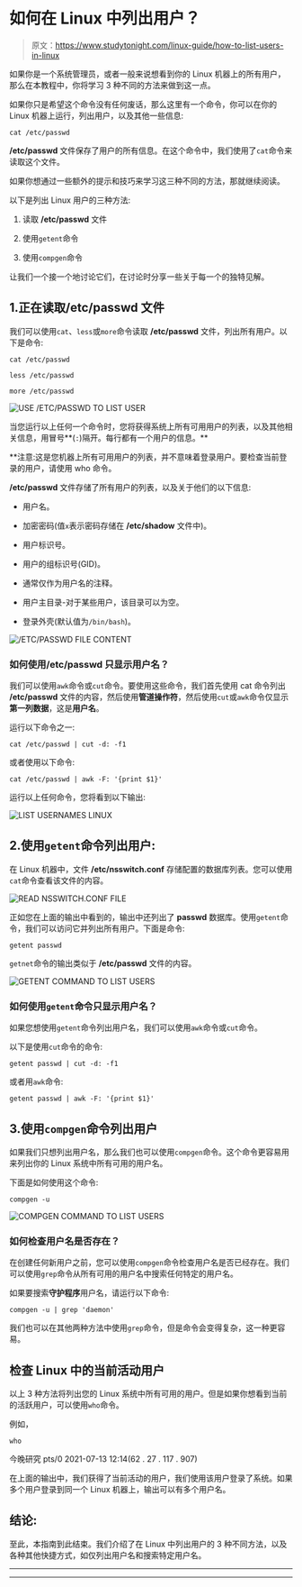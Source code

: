 # 如何在 Linux 中列出用户？

> 原文：<https://www.studytonight.com/linux-guide/how-to-list-users-in-linux>

如果你是一个系统管理员，或者一般来说想看到你的 Linux 机器上的所有用户，那么在本教程中，你将学习 3 种不同的方法来做到这一点。

如果你只是希望这个命令没有任何废话，那么这里有一个命令，你可以在你的 Linux 机器上运行，列出用户，以及其他一些信息:

```
cat /etc/passwd
```

**/etc/passwd** 文件保存了用户的所有信息。在这个命令中，我们使用了`cat`命令来读取这个文件。

如果你想通过一些额外的提示和技巧来学习这三种不同的方法，那就继续阅读。

以下是列出 Linux 用户的三种方法:

1.  读取 **/etc/passwd** 文件

2.  使用`getent`命令

3.  使用`compgen`命令

让我们一个接一个地讨论它们，在讨论时分享一些关于每一个的独特见解。

## 1.正在读取/etc/passwd 文件

我们可以使用`cat`、`less`或`more`命令读取 **/etc/passwd** 文件，列出所有用户。以下是命令:

```
cat /etc/passwd

less /etc/passwd

more /etc/passwd 
```

![USE /ETC/PASSWD TO LIST USER](img/4598b748436aac67e6f09ba3f43420e3.png)

当您运行以上任何一个命令时，您将获得系统上所有可用用户的列表，以及其他相关信息，用冒号**(`:`)隔开。每行都有一个用户的信息。**

 **注意:这是您机器上所有可用用户的列表，并不意味着登录用户。要检查当前登录的用户，请使用 who 命令。

**/etc/passwd** 文件存储了所有用户的列表，以及关于他们的以下信息:

*   用户名。

*   加密密码(值`x`表示密码存储在 **/etc/shadow** 文件中)。

*   用户标识号。

*   用户的组标识号(GID)。

*   通常仅作为用户名的注释。

*   用户主目录-对于某些用户，该目录可以为空。

*   登录外壳(默认值为`/bin/bash`)。

![/ETC/PASSWD FILE CONTENT](img/4fe813525291c6da471c14664b751410.png)

### 如何使用/etc/passwd 只显示用户名？

我们可以使用`awk`命令或`cut`命令。要使用这些命令，我们首先使用 cat 命令列出 **/etc/passwd** 文件的内容，然后使用**管道操作符**，然后使用`cut`或`awk`命令仅显示**第一列数据**，这是**用户名**。

运行以下命令之一:

```
cat /etc/passwd | cut -d: -f1
```

或者使用以下命令:

```
cat /etc/passwd | awk -F: '{print $1}'
```

运行以上任何命令，您将看到以下输出:

![LIST USERNAMES LINUX](img/d5f1ab0555b52ec67b7bf71ac81d1d16.png)

## 2.使用`getent`命令列出用户:

在 Linux 机器中，文件 **/etc/nsswitch.conf** 存储配置的数据库列表。您可以使用`cat`命令查看该文件的内容。

![READ NSSWITCH.CONF FILE](img/1c9a765036e397320bfc4e5b53ef1f0b.png)

正如您在上面的输出中看到的，输出中还列出了 **passwd** 数据库。使用`getent`命令，我们可以访问它并列出所有用户。下面是命令:

```
getent passwd
```

`getnet`命令的输出类似于 **/etc/passwd** 文件的内容。

![GETENT COMMAND TO LIST USERS](img/76db9ba8ac76bd915932358362596233.png)

### 如何使用`getent`命令只显示用户名？

如果您想使用`getent`命令列出用户名，我们可以使用`awk`命令或`cut`命令。

以下是使用`cut`命令的命令:

```
getent passwd | cut -d: -f1
```

或者用`awk`命令:

```
getent passwd | awk -F: '{print $1}'
```

## 3.使用`compgen`命令列出用户

如果我们只想列出用户名，那么我们也可以使用`compgen`命令。这个命令更容易用来列出你的 Linux 系统中所有可用的用户名。

下面是如何使用这个命令:

```
compgen -u
```

![COMPGEN COMMAND TO LIST USERS](img/1ee13de873e74d3d1e47bc75069a34ea.png)

### 如何检查用户名是否存在？

在创建任何新用户之前，您可以使用`compgen`命令检查用户名是否已经存在。我们可以使用`grep`命令从所有可用的用户名中搜索任何特定的用户名。

如果要搜索**守护程序**用户名，请运行以下命令:

```
compgen -u | grep 'daemon'
```

我们也可以在其他两种方法中使用`grep`命令，但是命令会变得复杂，这一种更容易。

## 检查 Linux 中的当前活动用户

以上 3 种方法将列出您的 Linux 系统中所有可用的用户。但是如果你想看到当前的活跃用户，可以使用`who`命令。

例如，

```
who
```

今晚研究 pts/0 2021-07-13 12:14(62 . 27 . 117 . 907)

在上面的输出中，我们获得了当前活动的用户，我们使用该用户登录了系统。如果多个用户登录到同一个 Linux 机器上，输出可以有多个用户名。

## 结论:

至此，本指南到此结束。我们介绍了在 Linux 中列出用户的 3 种不同方法，以及各种其他快捷方式，如仅列出用户名和搜索特定用户名。

* * *

* * ***